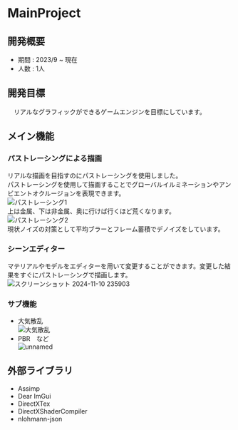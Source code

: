 # MainProject

## 開発概要
- 期間 : 2023/9 ~ 現在
- 人数 : 1人

## 開発目標
　リアルなグラフィックができるゲームエンジンを目標にしています。

## メイン機能
### パストレーシングによる描画
リアルな描画を目指すのにパストレーシングを使用しました。\
パストレーシングを使用して描画することでグローバルイルミネーションやアンビエントオクルージョンを表現できます。\
![パストレーシング1](https://github.com/user-attachments/assets/0c2965e4-12c0-45b2-a0ce-343d346e467c)\
上は金属、下は非金属、奥に行けば行くほど荒くなります。\
![パストレーシング2](https://github.com/user-attachments/assets/abb1bde6-14ef-402f-8705-4cdc44479dea)\
現状ノイズの対策として平均ブラーとフレーム蓄積でデノイズをしています。

### シーンエディター
マテリアルやモデルをエディターを用いて変更することができます。変更した結果をすぐにパストレーシングで描画します。
![スクリーンショット 2024-11-10 235903](https://github.com/user-attachments/assets/3baf6177-c1f7-4eb1-b059-14d9b9d5c8aa)

### サブ機能
- 大気散乱\
![大気散乱](https://github.com/user-attachments/assets/11bf473c-85fc-4f8d-ac11-77eed10e54be)
- PBR　など\
![unnamed](https://github.com/user-attachments/assets/9346965e-d5d9-46df-80f0-cb37727b12a9)


## 外部ライブラリ
- Assimp
- Dear ImGui
- DirectXTex
- DirectXShaderCompiler
- nlohmann-json
